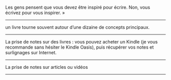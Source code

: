 Les gens pensent que vous devez être inspiré pour écrire. Non, vous écrivez pour vous inspirer. »

---

un livre tourne souvent autour d’une dizaine de concepts principaux.

---

La prise de notes sur des livres : vous pouvez acheter un Kindle (je vous recommande sans hésiter le Kindle Oasis), puis récupérer vos notes et surlignages sur Internet.

---

La prise de notes sur articles ou vidéos

---

